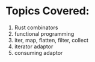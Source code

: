# Topics Covered:

1. Rust combinators
2. functional programming
3. iter, map, flatten, filter, collect 
4. iterator adaptor
5. consuming adaptor